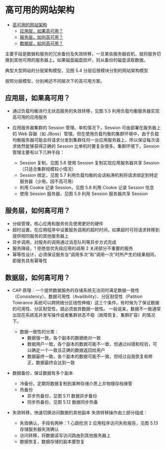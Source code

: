 # 高可用的网站架构

- [高可用的网站架构](#%E9%AB%98%E5%8F%AF%E7%94%A8%E7%9A%84%E7%BD%91%E7%AB%99%E6%9E%B6%E6%9E%84)
    - [应用层，如果高可用？](#%E5%BA%94%E7%94%A8%E5%B1%82%EF%BC%8C%E5%A6%82%E6%9E%9C%E9%AB%98%E5%8F%AF%E7%94%A8%EF%BC%9F)
    - [服务层，如何高可用？](#%E6%9C%8D%E5%8A%A1%E5%B1%82%EF%BC%8C%E5%A6%82%E4%BD%95%E9%AB%98%E5%8F%AF%E7%94%A8%EF%BC%9F)
    - [数据层，如何高可用？](#%E6%95%B0%E6%8D%AE%E5%B1%82%EF%BC%8C%E5%A6%82%E4%BD%95%E9%AB%98%E5%8F%AF%E7%94%A8%EF%BC%9F)

主要手段是数据和服务的冗余备份及失效转移，一旦某些服务器宕机，就将服务切换到其他可用的服务器上。如果磁盘磁盘损坏，则从备份的磁盘读取数据。

典型大型网站的分层架构模型，见图 5.4 分层后按模块分割的网站架构模型

按照分层模型，分别阐述不同层次下的高可用方案。

## 应用层，如果高可用？

- 通过负载均衡进行无状态服务的失效转移，见图 5.5 利用负载均衡服务器实现高可用的应用服务

- 应用服务器集群的 Session 管理。单机情况下，Session 可由部署在服务器上的 Web 容器（如 JBoss）管理。但在使用负载均衡的集群环境中，由于负载均衡服务器可能会将请求分发到集群任何一台应用服务器上，所以保证每次请求依然能够获得正确的 Session 比单机时要复杂很多。集群环境下，Session 管理主要有以下几种手段：
  - Session 复制，见图 5.6 使用 Session 复制实现应用服务器共享 Session（只适合集群规模较小情况）
  - Session 绑定，见图 5.7 利用负载均衡的会话粘滞机制将请求绑定到特定服务器（少用，因不高可用）
  - 利用 Cookie 记录 Session，见图 5.8 利用 Cookie 记录 Session 信息
  - 使用 Session 服务器，见图 5.9 利用 Session 服务器共享 Session

## 服务层，如何高可用？

- 分级管理，核心应用和服务优先使用更好的硬件
- 超时设置，在应用程序中设置服务调用的超时时间，如果超时可将请求转移到提供相同服务的其他服务器上
- 异步调用，对服务的调用通过消息队列等异步方式完成
- 服务降级，1 拒绝低优先级应用的调用 2 关闭部分不重要的服务
- 幂等性设计，必须保证服务当“调用多次”和“调用一次”时所产生的结果相同，即服务具有幂等性

## 数据层，如何高可用？

- CAP 原理：一个提供数据服务的存储系统无法同时满足数据一致性（Consistency）、数据可用性（Availibility）、分区耐受性（Patition Tolerance 系统可以跨网络分区线性伸缩）这三个条件。有时候为了保证数据的可用性、分区耐受性，就必须放弃数据一致性。
  一般说来，数据不一致通常出现在系统高并发写操作或者集群状态不稳（故障恢复、集群扩容）的情况下。
  - 数据一致性的分类：
    - 数据强一致，各个副本的数据绝对一致
    - 数据用户一致，各个副本的数据可能不一致，但通过纠错和校验，可以确定一个一致且正确的数据返回给用户
    - 数据最终一致，各个副本的数据可能不一致，但经过自我恢复和修正，数据最终会达到一致

- 数据备份，保证数据有多个副本
  - 冷备份，定期将数据复制到某种存储介质上并物理存档保管
  - 热备份
    - 异步热备份，见图 5.11 数据异步备份
    - 同步热备份，见图 5.12 数据同步热备

- 失效转移，快速切换访问数据的其他副本
  失效转移操作由三部分组成：
  - 失效确认，手段有两种：1 心跳检测 2 应用程序访问失败报告，见图 5.13 存储服务器失效确认
  - 访问转移，将数据读写访问路由到其他服务器上
  - 数据恢复，数据存储的副本要恢复